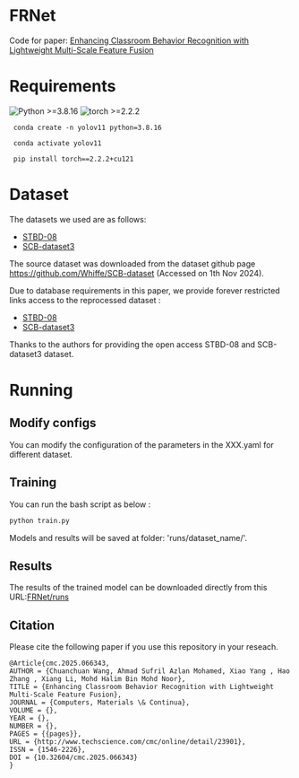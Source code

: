 # FRNet

Code for paper: [Enhancing Classroom Behavior Recognition with Lightweight Multi-Scale Feature Fusion](https://www.techscience.com/cmc/online/detail/23901)

# Requirements
  ![Python >=3.8.16](https://img.shields.io/badge/Python->=3.8.16-yellow.svg)    ![torch >=2.2.2](https://img.shields.io/badge/Pytorch->=2.2.2-blue.svg)

```
 conda create -n yolov11 python=3.8.16

 conda activate yolov11

 pip install torch==2.2.2+cu121
```

# Dataset
The datasets we used are as follows:
- [STBD-08](https://ieeexplore.ieee.org/abstract/document/10185142)
- [SCB-dataset3](https://link.springer.com/chapter/10.1007/978-3-031-46311-2_4)

The source dataset was downloaded from the dataset github page https://github.com/Whiffe/SCB-dataset (Accessed on 1th Nov 2024).

Due to database requirements in this paper, we provide forever restricted links access to the reprocessed dataset :
- [STBD-08](https://pan.baidu.com/s/1p9yygeBTTutSykQpaoVZ2Q?pwd=254u)
- [SCB-dataset3](https://pan.baidu.com/s/18VymPILVSuXFrtv3s6I8-Q?pwd=fdcb)

Thanks to the authors for providing the open access STBD-08 and SCB-dataset3 dataset.

# Running
## Modify configs
You can modify the configuration of the parameters in the XXX.yaml for different dataset.

## Training
You can run the bash script as below :
```bash
python train.py

```
Models and results will be saved at folder: 'runs/dataset_name/'. 

## Results
The results of the trained model can be downloaded directly from this URL:[FRNet/runs](https://pan.baidu.com/s/1e3CSHxpqgf3Dq7vjaquwGw?pwd=jet2)

## Citation
Please cite the following paper if you use this repository in your reseach.
```
@Article{cmc.2025.066343,
AUTHOR = {Chuanchuan Wang, Ahmad Sufril Azlan Mohamed, Xiao Yang , Hao Zhang , Xiang Li, Mohd Halim Bin Mohd Noor},
TITLE = {Enhancing Classroom Behavior Recognition with Lightweight Multi-Scale Feature Fusion},
JOURNAL = {Computers, Materials \& Continua},
VOLUME = {},
YEAR = {},
NUMBER = {},
PAGES = {{pages}},
URL = {http://www.techscience.com/cmc/online/detail/23901},
ISSN = {1546-2226},
DOI = {10.32604/cmc.2025.066343}
}
```

